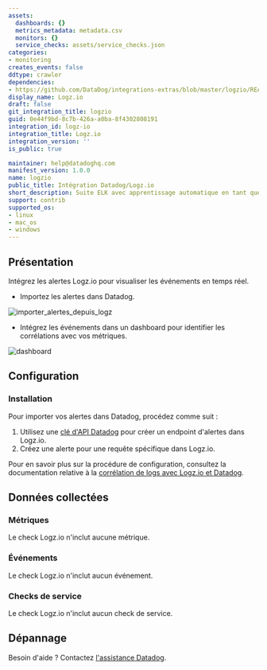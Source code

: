 ```yaml
---
assets:
  dashboards: {}
  metrics_metadata: metadata.csv
  monitors: {}
  service_checks: assets/service_checks.json
categories:
- monitoring
creates_events: false
ddtype: crawler
dependencies:
- https://github.com/DataDog/integrations-extras/blob/master/logzio/README.md
display_name: Logz.io
draft: false
git_integration_title: logzio
guid: 0e44f9bd-8c7b-426a-a0ba-8f4302808191
integration_id: logz-io
integration_title: Logz.io
integration_version: ''
is_public: true

maintainer: help@datadoghq.com
manifest_version: 1.0.0
name: logzio
public_title: Intégration Datadog/Logz.io
short_description: Suite ELK avec apprentissage automatique en tant que service
support: contrib
supported_os:
- linux
- mac_os
- windows
---
```




## Présentation

Intégrez les alertes Logz.io pour visualiser les événements en temps réel.

- Importez les alertes dans Datadog.

![importer_alertes_depuis_logz][1]

- Intégrez les événements dans un dashboard pour identifier les corrélations avec vos métriques.

![dashboard][2]

## Configuration

### Installation

Pour importer vos alertes dans Datadog, procédez comme suit :

1. Utilisez une [clé d'API Datadog][3] pour créer un endpoint d'alertes dans Logz.io.
2. Créez une alerte pour une requête spécifique dans Logz.io.

Pour en savoir plus sur la procédure de configuration, consultez la documentation relative à la [corrélation de logs avec Logz.io et Datadog][4].

## Données collectées

### Métriques

Le check Logz.io n'inclut aucune métrique.

### Événements

Le check Logz.io n'inclut aucun événement.

### Checks de service

Le check Logz.io n'inclut aucun check de service.

## Dépannage

Besoin d'aide ? Contactez [l'assistance Datadog][5].

[1]: https://raw.githubusercontent.com/DataDog/integrations-extras/master/logzio/images/import_alert_from_logz.jpg
[2]: https://raw.githubusercontent.com/DataDog/integrations-extras/master/logzio/images/dashboard.png
[3]: https://app.datadoghq.com/organization-settings/api-keys
[4]: http://logz.io/blog/log-correlation-datadog
[5]: https://docs.datadoghq.com/fr/help/
